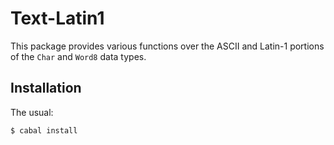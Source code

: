 Text-Latin1
===========
This package provides various functions over the ASCII and Latin-1 portions of
the `Char` and `Word8` data types.

Installation
------------
The usual:

	$ cabal install

